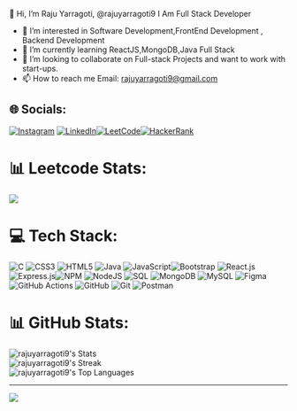👋 Hi, I’m Raju Yarragoti, @rajuyarragoti9
I Am Full Stack Developer 
- 👀 I’m interested in Software Development,FrontEnd Development , Backend Development 
- 🌱 I’m currently learning ReactJS,MongoDB,Java Full Stack
- 💞️ I’m looking to collaborate on Full-stack Projects and want to work with start-ups.
- 📫 How to reach me Email: rajuyarragoti9@gmail.com



## 🌐 Socials:
[![Instagram](https://img.shields.io/badge/Instagram-%23E4405F.svg?logo=Instagram&logoColor=white)](https://www.instagram.com/raju.18_/) [![LinkedIn](https://img.shields.io/badge/LinkedIn-%230077B5.svg?logo=linkedin&logoColor=white)](https://www.linkedin.com/in/raju-yarragoti-4a655315a/)[![LeetCode](https://img.shields.io/badge/dynamic/json?style=flat-square&labelColor=black&color=%23ffa116&label=Solved&query=solved&url=https%3A%2F%2Fleetcode-badge.vercel.app%2Fapi%2Fusers%2FLeetCode&logo=leetcode&logoColor=yellow)](https://leetcode.com/u/raju_cs/)[![HackerRank](https://img.shields.io/badge/-Hackerrank-2EC866?logo=HackerRank&logoColor=white)](https://www.hackerrank.com/profile/rajucse1818)
 


# 📊 Leetcode Stats:

![](https://leetcard.jacoblin.cool/raju_cs?theme=dark&font=Noto%20Sans%20Grantha&ext=activity)


# 💻 Tech Stack:
![C](https://img.shields.io/badge/c-%2300599C.svg?style=for-the-badge&logo=c&logoColor=white) ![CSS3](https://img.shields.io/badge/css3-%231572B6.svg?style=for-the-badge&logo=css3&logoColor=white) ![HTML5](https://img.shields.io/badge/html5-%23E34F26.svg?style=for-the-badge&logo=html5&logoColor=white) ![Java](https://img.shields.io/badge/java-%23ED8B00.svg?style=for-the-badge&logo=openjdk&logoColor=white) ![JavaScript](https://img.shields.io/badge/javascript-%23323330.svg?style=for-the-badge&logo=javascript&logoColor=%23F7DF1E)![Bootstrap](https://img.shields.io/badge/bootstrap-%238511FA.svg?style=for-the-badge&logo=bootstrap&logoColor=white) ![React.js](https://img.shields.io/badge/-ReactJs-61DAFB?logo=react&logoColor=white&style=for-the-badge)![Express.js](https://img.shields.io/badge/express.js-%23404d59.svg?style=for-the-badge&logo=express&logoColor=%2361DAFB)![NPM](https://img.shields.io/badge/NPM-%23CB3837.svg?style=for-the-badge&logo=npm&logoColor=white) ![NodeJS](https://img.shields.io/badge/node.js-6DA55F?style=for-the-badge&logo=node.js&logoColor=white) ![SQL](https://img.shields.io/badge/-SQL-000?&logo=MySQL&logoColor=4479A1) ![MongoDB](https://img.shields.io/badge/MongoDB-%234ea94b.svg?style=for-the-badge&logo=mongodb&logoColor=white) ![MySQL](https://img.shields.io/badge/mysql-4479A1.svg?style=for-the-badge&logo=mysql&logoColor=white) ![Figma](https://img.shields.io/badge/figma-%23F24E1E.svg?style=for-the-badge&logo=figma&logoColor=white) ![GitHub Actions](https://img.shields.io/badge/github%20actions-%232671E5.svg?style=for-the-badge&logo=githubactions&logoColor=white) ![GitHub](https://img.shields.io/badge/github-%23121011.svg?style=for-the-badge&logo=github&logoColor=white) ![Git](https://img.shields.io/badge/git-%23F05033.svg?style=for-the-badge&logo=git&logoColor=white) ![Postman](https://img.shields.io/badge/Postman-FF6C37?style=for-the-badge&logo=postman&logoColor=white)
# 📊 GitHub Stats:
![rajuyarragoti9's Stats](https://github-readme-stats.vercel.app/api?username=rajuyarragoti9&theme=highcontrast&show_icons=true&hide_border=false&count_private=true)
<br/>
![rajuyarragoti9's Streak](https://github-readme-streak-stats.herokuapp.com/?user=rajuyarragoti9&theme=highcontrast&hide_border=false)<br/>
![rajuyarragoti9's Top Languages](https://github-readme-stats.vercel.app/api/top-langs/?username=rajuyarragoti9&theme=highcontrast&show_icons=true&hide_border=false&layout=compact)

---
[![](https://visitcount.itsvg.in/api?id=rajuyarragoti9&label=Profile%20Views&color=6&icon=1&pretty=false)](https://visitcount.itsvg.in)
